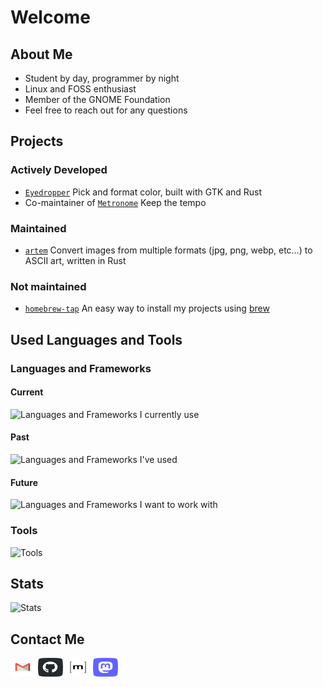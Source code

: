 # Welcome

## About Me
 - Student by day, programmer by night
 - Linux and FOSS enthusiast
 - Member of the GNOME Foundation
 - Feel free to reach out for any questions

## Projects

### Actively Developed
 - [`Eyedropper`](https://github.com/FineFindus/eyedropper) Pick and format color, built with GTK and Rust
 - Co-maintainer of [`Metronome`](https://gitlab.gnome.org/World/metronome) Keep the tempo

### Maintained

 - [`artem`](https://github.com/FineFindus/artem) Convert images from multiple formats (jpg, png, webp, etc…) to ASCII art, written in Rust 

### Not maintained
 - [`homebrew-tap`](https://github.com/FineFindus/homebrew-tap) An easy way to install my projects using [brew](https://github.com/Homebrew/brew/)

## Used Languages and Tools

### Languages and Frameworks

#### Current
![Languages and Frameworks I currently use](https://skillicons.dev/icons?i=rust,gtk,java)

#### Past
![Languages and Frameworks I've used](https://skillicons.dev/icons?i=dart,flutter,ts)

#### Future
![Languages and Frameworks I want to work with](https://skillicons.dev/icons?i=c,activitypub)


### Tools
![Tools](https://skillicons.dev/icons?i=androidstudio,vscode,neovim,git,github,gitlab,githubactions,bash,linux)

## Stats

![Stats](https://github-readme-stats.vercel.app/api?username=FineFindus)

<!-- ![Languages I use](https://github-readme-stats.vercel.app/api/top-langs?username=FineFindus&layout=compact) -->

## Contact Me

<p align="left">
<a href="mailto:FineFindus@proton.me" target="blank"><img align="center" src="./assets/mail.svg" alt="" height="30" width="40" /></a>
<a href="https://github.com/FineFindus/FineFindus/issues/new" target="blank"><img align="center" src="./assets/github.svg" alt="" height="30" width="40" /></a>
<!-- <a href="https://t.me/FineFindus" target="blank"><img align="center" src="./assets/telegram.svg" alt="" height="30" width="40" /></a> -->
<a href="https://matrix.to/#/@finefindus:matrix.org" target="blank"><img align="center" src="./assets/matrix.svg" alt="" height="30" width="40" /></a>
<a rel="me" href="https://floss.social/@FineFindus" target="blank"><img align="center" src="./assets/mastodon.svg" alt="" height="30" width="40" /></a>
</p>
